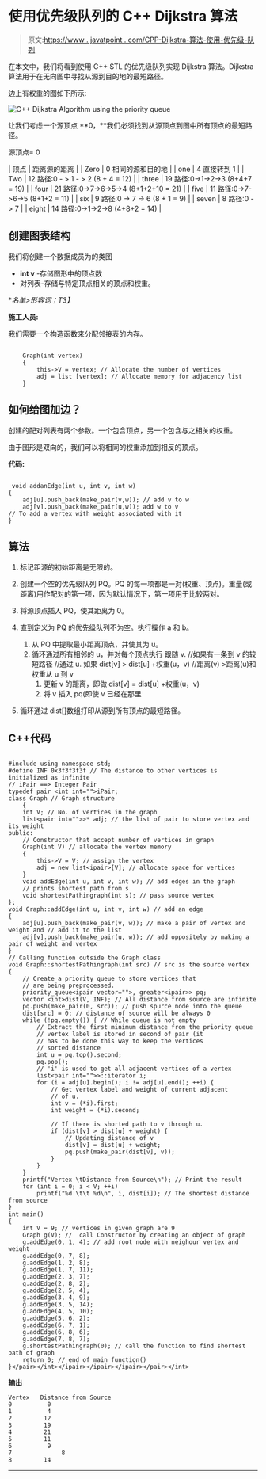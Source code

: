 # 使用优先级队列的 C++ Dijkstra 算法

> 原文:[https://www . javatpoint . com/CPP-Dijkstra-算法-使用-优先级-队列](https://www.javatpoint.com/cpp-dijkstra-algorithm-using-priority-queue)

在本文中，我们将看到使用 C++ STL 的优先级队列实现 Dijkstra 算法。Dijkstra 算法用于在无向图中寻找从源到目的地的最短路径。

边上有权重的图如下所示:

![C++ Dijkstra Algorithm using the priority queue](../Images/4e28b2d0f0adf87214156093cde8a40d.png)

让我们考虑一个源顶点 **0，**我们必须找到从源顶点到图中所有顶点的最短路径。

源顶点= 0

| 顶点 | 距离源的距离 |
| Zero | 0
相同的源和目的地 |
| one | 4
直接转到 1 |
| Two | 12
路径:0 - > 1 - > 2
(8 + 4 = 12) |
| three | 19
路径:0->1->2->3
(8+4+7 = 19) |
| four | 21
路径:0->7->6->5->4
(8+1+2+10 = 21) |
| five | 11
路径:0->7->6->5
(8+1+2 = 11) |
| six | 9 路径:0 -> 7 -> 6
(8 + 1 = 9) |
| seven | 8
路径:0 - > 7 |
| eight | 14
路径:0->1->2->8
(4+8+2 = 14) |

## 创建图表结构

我们将创建一个数据成员为的类图

*   **int v** -存储图形中的顶点数
*   对列表-存储与特定顶点相关的顶点和权重。

**名单<pair>>*形容词；</pair>T3】**

**施工人员:**

我们需要一个构造函数来分配邻接表的内存。

```

	Graph(int vertex)
	{
		this->V = vertex; // Allocate the number of vertices 
		adj = list [vertex]; // Allocate memory for adjacency list 
	} 
```

## 如何给图加边？

创建的配对列表有两个参数。一个包含顶点，另一个包含与之相关的权重。

由于图形是双向的，我们可以将相同的权重添加到相反的顶点。

**代码:**

```

 void addanEdge(int u, int v, int w)
{
	adj[u].push_back(make_pair(v,w)); // add v to w 
	adj[v].push_back(make_pair(u,w)); add w to v 
// To add a vertex with weight associated with it 
}

```

## 算法

1.  标记距源的初始距离是无限的。
2.  创建一个空的优先级队列 PQ。PQ 的每一项都是一对(权重、顶点)。重量(或距离)用作配对的第一项，因为默认情况下，第一项用于比较两对。
3.  将源顶点插入 PQ，使其距离为 0。
4.  直到定义为 PQ 的优先级队列不为空。执行操作 a 和 b。
    1.  从 PQ 中提取最小距离顶点，并使其为 u。
    2.  循环通过所有相邻的 u，并对每个顶点执行
        跟随 v.
        //如果有一条到 v 的较短路径
        //通过 u.
        如果 dist[v] > dist[u] +权重(u，v) //距离(v) >距离(u)和权重从 u 到 v
        1.  更新 v 的距离，即做
            dist[v] = dist[u] +权重(u，v)
        2.  将 v 插入 pq(即使 v 已经在那里

5.  循环通过 dist[]数组打印从源到所有顶点的最短路径。

## C++代码

```

#include using namespace std;
#define INF 0x3f3f3f3f // The distance to other vertices is initialized as infinite
// iPair ==> Integer Pair
typedef pair <int int="">iPair;
class Graph // Graph structure
    {
    int V; // No. of vertices in the graph
    list<pair int="">>* adj; // the list of pair to store vertex and its weight
public:
    // Constructor that accept number of vertices in graph
    Graph(int V) // allocate the vertex memory
    {
        this->V = V; // assign the vertex 
        adj = new list<ipair>[V]; // allocate space for vertices 
    }
    void addEdge(int u, int v, int w); // add edges in the graph
    // prints shortest path from s
    void shortestPathingraph(int s); // pass source vertex
};
void Graph::addEdge(int u, int v, int w) // add an edge
{
    adj[u].push_back(make_pair(v, w)); // make a pair of vertex and weight and // add it to the list
    adj[v].push_back(make_pair(u, w)); // add oppositely by making a pair of weight and vertex
}
// Calling function outside the Graph class
void Graph::shortestPathingraph(int src) // src is the source vertex
{
    // Create a priority queue to store vertices that
    // are being preprocessed.
    priority_queue<ipair vector="">, greater<ipair>> pq;
    vector <int>dist(V, INF); // All distance from source are infinite
    pq.push(make_pair(0, src)); // push spurce node into the queue
    dist[src] = 0; // distance of source will be always 0
    while (!pq.empty()) { // While queue is not empty
        // Extract the first minimum distance from the priority queue
        // vertex label is stored in second of pair (it
        // has to be done this way to keep the vertices
        // sorted distance
        int u = pq.top().second;
        pq.pop();
        // 'i' is used to get all adjacent vertices of a vertex
        list<pair int="">>::iterator i;
        for (i = adj[u].begin(); i != adj[u].end(); ++i) {
            // Get vertex label and weight of current adjacent
            // of u.
            int v = (*i).first;
            int weight = (*i).second;

            // If there is shorted path to v through u.
            if (dist[v] > dist[u] + weight) {
                // Updating distance of v
                dist[v] = dist[u] + weight;
                pq.push(make_pair(dist[v], v));
            }
        }
    }
    printf("Vertex \tDistance from Source\n"); // Print the result
    for (int i = 0; i < V; ++i)
        printf("%d \t\t %d\n", i, dist[i]); // The shortest distance from source
}
int main()
{
    int V = 9; // vertices in given graph are 9
    Graph g(V); //  call Constructor by creating an object of graph
    g.addEdge(0, 1, 4); // add root node with neighour vertex and weight
    g.addEdge(0, 7, 8);
    g.addEdge(1, 2, 8);
    g.addEdge(1, 7, 11);
    g.addEdge(2, 3, 7);
    g.addEdge(2, 8, 2);
    g.addEdge(2, 5, 4);
    g.addEdge(3, 4, 9);
    g.addEdge(3, 5, 14);
    g.addEdge(4, 5, 10);
    g.addEdge(5, 6, 2);
    g.addEdge(6, 7, 1);
    g.addEdge(6, 8, 6);
    g.addEdge(7, 8, 7);
    g.shortestPathingraph(0); // call the function to find shortest path of graph
    return 0; // end of main function()
}</pair></int></ipair></ipair></ipair></pair></int> 
```

**输出**

```
Vertex   Distance from Source
0 		   0
1 		   4
2 		  12
3 		  19
4 		  21
5 		  11
6 		   9
7 	           8
8 		  14

```

* * *